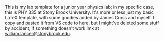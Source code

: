 This is my lab template for a junior year physics lab;
in my specific case, this is PHY 335 at Stony Brook University.
It's more or less just my basic LaTeX template, with some
goodies added by James Cross and myself. I copy and pasted
it from VS code to here, but I might've deleted some stuff
by accident; if something doesn't work lmk at william.lancer@stonybrook.edu.
